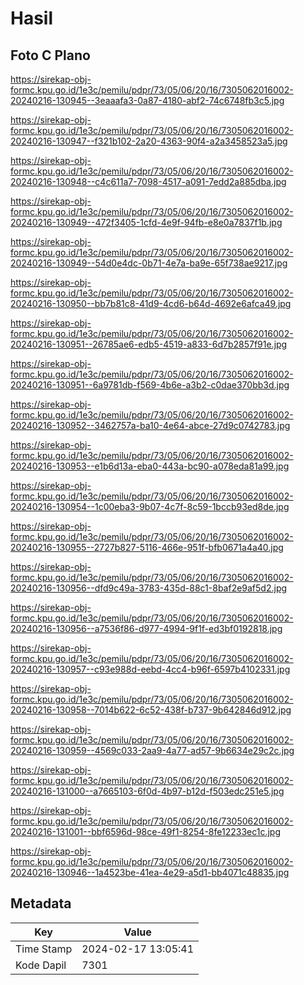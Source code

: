 # Hasil

## Foto C Plano

https://sirekap-obj-formc.kpu.go.id/1e3c/pemilu/pdpr/73/05/06/20/16/7305062016002-20240216-130945--3eaaafa3-0a87-4180-abf2-74c6748fb3c5.jpg

https://sirekap-obj-formc.kpu.go.id/1e3c/pemilu/pdpr/73/05/06/20/16/7305062016002-20240216-130947--f321b102-2a20-4363-90f4-a2a3458523a5.jpg

https://sirekap-obj-formc.kpu.go.id/1e3c/pemilu/pdpr/73/05/06/20/16/7305062016002-20240216-130948--c4c611a7-7098-4517-a091-7edd2a885dba.jpg

https://sirekap-obj-formc.kpu.go.id/1e3c/pemilu/pdpr/73/05/06/20/16/7305062016002-20240216-130949--472f3405-1cfd-4e9f-94fb-e8e0a7837f1b.jpg

https://sirekap-obj-formc.kpu.go.id/1e3c/pemilu/pdpr/73/05/06/20/16/7305062016002-20240216-130949--54d0e4dc-0b71-4e7a-ba9e-65f738ae9217.jpg

https://sirekap-obj-formc.kpu.go.id/1e3c/pemilu/pdpr/73/05/06/20/16/7305062016002-20240216-130950--bb7b81c8-41d9-4cd6-b64d-4692e6afca49.jpg

https://sirekap-obj-formc.kpu.go.id/1e3c/pemilu/pdpr/73/05/06/20/16/7305062016002-20240216-130951--26785ae6-edb5-4519-a833-6d7b2857f91e.jpg

https://sirekap-obj-formc.kpu.go.id/1e3c/pemilu/pdpr/73/05/06/20/16/7305062016002-20240216-130951--6a9781db-f569-4b6e-a3b2-c0dae370bb3d.jpg

https://sirekap-obj-formc.kpu.go.id/1e3c/pemilu/pdpr/73/05/06/20/16/7305062016002-20240216-130952--3462757a-ba10-4e64-abce-27d9c0742783.jpg

https://sirekap-obj-formc.kpu.go.id/1e3c/pemilu/pdpr/73/05/06/20/16/7305062016002-20240216-130953--e1b6d13a-eba0-443a-bc90-a078eda81a99.jpg

https://sirekap-obj-formc.kpu.go.id/1e3c/pemilu/pdpr/73/05/06/20/16/7305062016002-20240216-130954--1c00eba3-9b07-4c7f-8c59-1bccb93ed8de.jpg

https://sirekap-obj-formc.kpu.go.id/1e3c/pemilu/pdpr/73/05/06/20/16/7305062016002-20240216-130955--2727b827-5116-466e-951f-bfb0671a4a40.jpg

https://sirekap-obj-formc.kpu.go.id/1e3c/pemilu/pdpr/73/05/06/20/16/7305062016002-20240216-130956--dfd9c49a-3783-435d-88c1-8baf2e9af5d2.jpg

https://sirekap-obj-formc.kpu.go.id/1e3c/pemilu/pdpr/73/05/06/20/16/7305062016002-20240216-130956--a7536f86-d977-4994-9f1f-ed3bf0192818.jpg

https://sirekap-obj-formc.kpu.go.id/1e3c/pemilu/pdpr/73/05/06/20/16/7305062016002-20240216-130957--c93e988d-eebd-4cc4-b96f-6597b4102331.jpg

https://sirekap-obj-formc.kpu.go.id/1e3c/pemilu/pdpr/73/05/06/20/16/7305062016002-20240216-130958--7014b622-6c52-438f-b737-9b642846d912.jpg

https://sirekap-obj-formc.kpu.go.id/1e3c/pemilu/pdpr/73/05/06/20/16/7305062016002-20240216-130959--4569c033-2aa9-4a77-ad57-9b6634e29c2c.jpg

https://sirekap-obj-formc.kpu.go.id/1e3c/pemilu/pdpr/73/05/06/20/16/7305062016002-20240216-131000--a7665103-6f0d-4b97-b12d-f503edc251e5.jpg

https://sirekap-obj-formc.kpu.go.id/1e3c/pemilu/pdpr/73/05/06/20/16/7305062016002-20240216-131001--bbf6596d-98ce-49f1-8254-8fe12233ec1c.jpg

https://sirekap-obj-formc.kpu.go.id/1e3c/pemilu/pdpr/73/05/06/20/16/7305062016002-20240216-130946--1a4523be-41ea-4e29-a5d1-bb4071c48835.jpg


## Metadata

| Key        | Value               |
| ---------- | ------------------- |
| Time Stamp | 2024-02-17 13:05:41 |
| Kode Dapil | 7301                |




